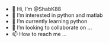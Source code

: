 - 👋 Hi, I’m @ShabK88
- 👀 I’m interested in python and matlab
- 🌱 I’m currently learning python
- 💞️ I’m looking to collaborate on ...
- 📫 How to reach me ...

<!---
ShabK88/ShabK88 is a ✨ special ✨ repository because its `README.md` (this file) appears on your GitHub profile.
You can click the Preview link to take a look at your changes.
--->
